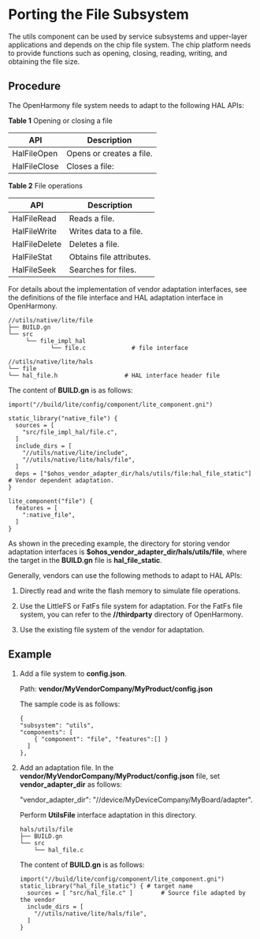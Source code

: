# Porting the File Subsystem


The utils component can be used by service subsystems and upper-layer applications and depends on the chip file system. The chip platform needs to provide functions such as opening, closing, reading, writing, and obtaining the file size.


## Procedure

The OpenHarmony file system needs to adapt to the following HAL APIs:

  **Table 1** Opening or closing a file

| API| Description| 
| -------- | -------- |
| HalFileOpen | Opens or creates a file.| 
| HalFileClose | Closes a file:| 

  **Table 2** File operations

| API| Description| 
| -------- | -------- |
| HalFileRead | Reads a file.| 
| HalFileWrite | Writes data to a file.| 
| HalFileDelete | Deletes a file.| 
| HalFileStat | Obtains file attributes.| 
| HalFileSeek | Searches for files.| 

  For details about the implementation of vendor adaptation interfaces, see the definitions of the file interface and HAL adaptation interface in OpenHarmony.
  
```
//utils/native/lite/file
├── BUILD.gn
└── src
     └── file_impl_hal
            └── file.c             # file interface
```

  
```
//utils/native/lite/hals
└── file
└── hal_file.h                   # HAL interface header file
```

The content of **BUILD.gn** is as follows:

  
```
import("//build/lite/config/component/lite_component.gni")
 
static_library("native_file") {
  sources = [
    "src/file_impl_hal/file.c",
  ]
  include_dirs = [
    "//utils/native/lite/include",
    "//utils/native/lite/hals/file",
  ]
  deps = ["$ohos_vendor_adapter_dir/hals/utils/file:hal_file_static"] # Vendor dependent adaptation.
}
 
lite_component("file") {
  features = [
    ":native_file",
  ]
}
```

As shown in the preceding example, the directory for storing vendor adaptation interfaces is **$ohos_vendor_adapter_dir/hals/utils/file**, where the target in the **BUILD.gn** file is **hal_file_static**.

Generally, vendors can use the following methods to adapt to HAL APIs:

1. Directly read and write the flash memory to simulate file operations.

2. Use the LittleFS or FatFs file system for adaptation. For the FatFs file system, you can refer to the **//thirdparty** directory of OpenHarmony.

3. Use the existing file system of the vendor for adaptation.


## Example

1. Add a file system to **config.json**.

   Path: **vendor/MyVendorCompany/MyProduct/config.json**

     The sample code is as follows:
     
   ```
   {
   "subsystem": "utils",
   "components": [
       { "component": "file", "features":[] }
     ]
   },
   ```

2. Add an adaptation file.
   In the **vendor/MyVendorCompany/MyProduct/config.json** file, set **vendor_adapter_dir** as follows:

   "vendor_adapter_dir": "//device/MyDeviceCompany/MyBoard/adapter".

   Perform **UtilsFile** interface adaptation in this directory.

     
   ```
   hals/utils/file
   ├── BUILD.gn
   └── src
       └── hal_file.c
   ```

     The content of **BUILD.gn** is as follows:
     
   ```
   import("//build/lite/config/component/lite_component.gni")
   static_library("hal_file_static") { # target name
     sources = [ "src/hal_file.c" ]        # Source file adapted by the vendor
     include_dirs = [
       "//utils/native/lite/hals/file",
     ]
   }
   ```
